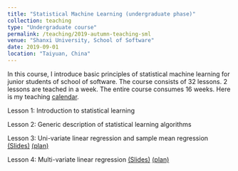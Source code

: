 ```yaml
---
title: "Statistical Machine Learning (undergraduate phase)"
collection: teaching
type: "Undergraduate course"
permalink: /teaching/2019-autumn-teaching-sml
venue: "Shanxi University, School of Software"
date: 2019-09-01
location: "Taiyuan, China"
---
```


In this course, I introduce basic principles of statistical machine learning for junior students of school of software.
The course consists of 32 lessons. 2 lessons are teached in a week. The entire course consumes 16 weeks. Here is my teaching [calendar](https://rambowang.github.io/files/2019SEStatLearn/teachcalendar.pdf).

Lesson 1: Introduction to statistical learning 

Lesson 2: Generic description of statistical learning algorithms

Lesson 3: Uni-variate linear regression and sample mean regression [(Slides)](https://rambowang.github.io/files/2019SEStatLearn/slides3.pdf) [(plan)](https://rambowang.github.io/files/2019SEStatLearn/teachplan3.pdf)

Lesson 4: Multi-variate linear regression [(Slides)](https://rambowang.github.io/files/2019SEStatLearn/slides4.pdf) [(plan)](https://rambowang.github.io/files/2019SEStatLearn/teachplan4.pdf)